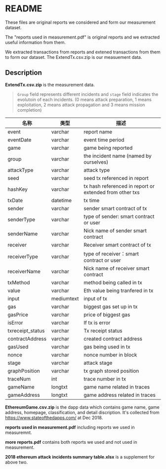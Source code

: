 # README

These files are original reports we considered and form our measurement dataset.

The "reports used in measurement.pdf" is original reports and we extracted useful information from them.

We extracted transactions from reports and extened transactions from them to form our dataset. The ExtendTx.csv.zip is our measuement data.

## Description

**ExtendTx.csv.zip** is the measurement data.  

> `Group` field represents different incidents and `stage` field indicates the evolutoin of each incidents. (0 means attack preparation, 1 means exploitation, 2 means attack propagation and 3 means mission completion)



| 名称             | 类型       | 描述                                                    |
| ---------------- | ---------- | ------------------------------------------------------- |
| event            | varchar    | report name                                             |
| eventDate        | varchar    | event time period                                       |
| game             | varchar    | game being reported                                     |
| group            | varchar    | the incident name (named by ourselves)                  |
| attackType       | varchar    | attack type                                             |
| seed             | varchar    | seed tx referenced in report                            |
| hashKey          | varchar    | tx hash referenced in report or extended from other txs |
| txDate           | datetime   | tx time                                                 |
| sender           | varchar    | sender smart contract of tx                             |
| senderType       | varchar    | type of sender: smart contract or user                  |
| senderName       | varchar    | Nick name of sender smart contract                      |
| receiver         | varchar    | Receiver smart contract of tx                           |
| receiverType     | varchar    | type of receiver：smart contract or user                |
| receiverName     | varchar    | Nick name of receiver smart contract                    |
| txMethod         | varchar    | method being called in tx                               |
| value            | varchar    | Eth value being tranfered in tx                         |
| input            | mediumtext | input of tx                                             |
| gas              | varchar    | biggest gas set up in tx                                |
| gasPrice         | varchar    | price of biggest gas                                    |
| isError          | varchar    | If tx is error                                          |
| txreceipt_status | varchar    | Tx receipt status                                       |
| contractAddress  | varchar    | created contract address                                |
| gasUsed          | varchar    | gas being used in tx                                    |
| nonce            | varchar    | nonce number in block                                   |
| stage            | varchar    | attack stage                                            |
| graphPosition    | varchar    | tx graph stored position                                |
| traceNum         | int        | trace number in tx                                      |
| gameName         | longtxt    | game name related in traces                             |
| gameAddress      | longtxt    | game address related in traces                          |



**EthereumGame.csv.zip** is the dapp data which contains game name, game address, homepage, classification, and detail discription. It's collected from <https://www.stateofthedapps.com/> at Dec 2018.



**reports used in measurement.pdf**  including reports we used in measuremnt.

**more reports.pdf** contains both reports we used and not used in measurement.

**2018 ethereum attack incidents summary table.xlsx** is a supplement for above two.



